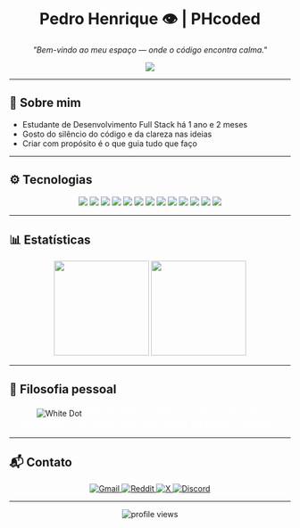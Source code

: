<h1 align="center">Pedro Henrique 👁️ | PHcoded</h1>

<p align="center"><i>"Bem-vindo ao meu espaço — onde o código encontra calma."</i></p>

<p align="center">
  <img src="https://readme-typing-svg.demolab.com?font=Fira+Code&weight=500&size=22&pause=1000&color=FFFFFF&center=true&vCenter=true&width=600&lines=Programador+Full+Stack;Trabalhando+com+calma+e+propósito;Minimalismo+em+cada+linha;Criando+com+preto%2C+branco+e+um+toque+de+arte."/>
</p>

---

## 🧭 Sobre mim

- Estudante de Desenvolvimento Full Stack há 1 ano e 2 meses  
- Gosto do silêncio do código e da clareza nas ideias  
- Criar com propósito é o que guia tudo que faço

---

## ⚙️ Tecnologias

<div align="center">
  <img src="https://img.shields.io/badge/HTML5-000000?style=for-the-badge&logo=html5&logoColor=white"/>
  <img src="https://img.shields.io/badge/CSS3-000000?style=for-the-badge&logo=css3&logoColor=white"/>
  <img src="https://img.shields.io/badge/JavaScript-000000?style=for-the-badge&logo=javascript&logoColor=white"/>
  <img src="https://img.shields.io/badge/Markdown-000000?style=for-the-badge&logo=markdown&logoColor=white"/>
  <img src="https://img.shields.io/badge/Node.js-000000?style=for-the-badge&logo=node.js&logoColor=white"/>
  <img src="https://img.shields.io/badge/Express.js-000000?style=for-the-badge&logo=express&logoColor=white"/>
  <img src="https://img.shields.io/badge/MongoDB-000000?style=for-the-badge&logo=mongodb&logoColor=white"/>
  <img src="https://img.shields.io/badge/JWT-000000?style=for-the-badge&logo=jsonwebtokens&logoColor=white"/>
  <img src="https://img.shields.io/badge/Git-000000?style=for-the-badge&logo=git&logoColor=white"/>
  <img src="https://img.shields.io/badge/GitHub-000000?style=for-the-badge&logo=github&logoColor=white"/>
  <img src="https://img.shields.io/badge/Vercel-000000?style=for-the-badge&logo=vercel&logoColor=white"/>
  <img src="https://img.shields.io/badge/Render-000000?style=for-the-badge&logo=render&logoColor=white"/>
  <img src="https://img.shields.io/badge/Netlify-000000?style=for-the-badge&logo=netlify&logoColor=white"/>
</div>

---

## 📊 Estatísticas

<div align="center">
  <img height="170" src="https://github-readme-stats.vercel.app/api?username=PHcoded&show_icons=true&theme=dark&hide_border=true&count_private=true&bg_color=000000&title_color=FFFFFF&icon_color=FFFFFF&text_color=CCCCCC" />
  <img height="170" src="https://github-readme-stats.vercel.app/api/top-langs/?username=PHcoded&layout=compact&theme=dark&hide_border=true&bg_color=000000&title_color=FFFFFF&text_color=CCCCCC" />
</div>

---

## 🌿 Filosofia pessoal

<p align="center">
  <img src="https://singlecolorimage.com/get/FFFFFF/20x20" alt="White Dot" style="vertical-align: middle;" />
  <span style="font-size: 18px; font-style: italic; color: #FFFFFF;">
    &nbsp;No fim das contas, é sobre criar com propósito... e, claro, com um toque de preto e branco.
  </span>
</p>

---

## 📬 Contato

<p align="center">
  <a href="mailto:contact.phdev@gmail.com">
    <img src="https://img.shields.io/badge/Gmail-000000?style=for-the-badge&logo=gmail&logoColor=white" alt="Gmail" />
  </a>
  <a href="https://reddit.com/u/Pithenry" target="_blank">
    <img src="https://img.shields.io/badge/Reddit-000000?style=for-the-badge&logo=reddit&logoColor=white" alt="Reddit" />
  </a>
  <a href="https://x.com/PHthe2000" target="_blank">
    <img src="https://img.shields.io/badge/X-000000?style=for-the-badge&logo=twitter&logoColor=white" alt="X" />
  </a>
  <a href="https://discord.gg/MXRr7HKS" target="_blank">
    <img src="https://img.shields.io/badge/Discord-000000?style=for-the-badge&logo=discord&logoColor=white" alt="Discord" />
  </a>
</p>

---

<p align="center">
  <img src="https://komarev.com/ghpvc/?username=PHcoded&color=FFFFFF&style=flat-square" alt="profile views" />
</p>
